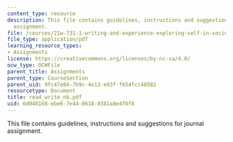 ```yaml
---
content_type: resource
description: This file contains guidelines, instructions and suggestions for journal
  assignment.
file: /courses/21w-731-1-writing-and-experience-exploring-self-in-society-spring-2004/6d048168ebe67e4406180381a8e4f6f8_read_write_nb.pdf
file_type: application/pdf
learning_resource_types:
- Assignments
license: https://creativecommons.org/licenses/by-nc-sa/4.0/
ocw_type: OCWFile
parent_title: Assignments
parent_type: CourseSection
parent_uid: 9fc47e04-7b9c-4e13-e93f-f654fcc48582
resourcetype: Document
title: read_write_nb.pdf
uid: 6d048168-ebe6-7e44-0618-0381a8e4f6f8
---
```

This file contains guidelines, instructions and suggestions for journal assignment.
